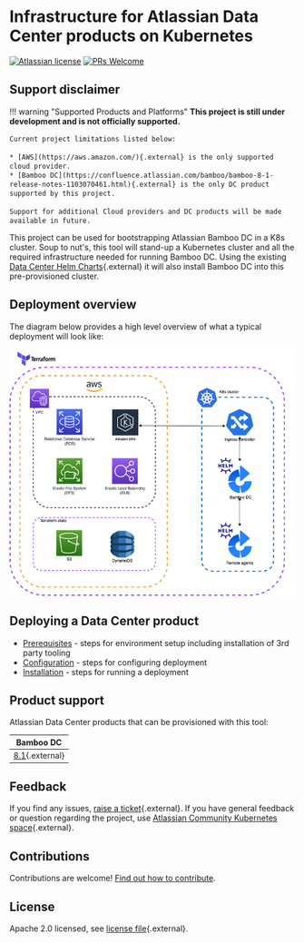 # Infrastructure for Atlassian Data Center products on Kubernetes

[![Atlassian license](https://img.shields.io/badge/license-Apache%202.0-blue.svg?style=flat-square)](https://github.com/atlassian-labs/data-center-terraform/blob/main/LICENSE) 
[![PRs Welcome](https://img.shields.io/badge/PRs-welcome-brightgreen.svg?style=flat-square)](https://github.com/atlassian-labs/data-center-terraform/blob/main/CONTRIBUTING.md)

## Support disclaimer

!!! warning "Supported Products and Platforms"
    **This project is still under development and is not officially supported.**

    Current project limitations listed below:

    * [AWS](https://aws.amazon.com/){.external} is the only supported cloud provider.
    * [Bamboo DC](https://confluence.atlassian.com/bamboo/bamboo-8-1-release-notes-1103070461.html){.external} is the only DC product supported by this project.

    Support for additional Cloud providers and DC products will be made available in future.
    
This project can be used for bootstrapping Atlassian Bamboo DC in a K8s cluster. Soup to nut's, this tool will stand-up a Kubernetes cluster and all the required infrastructure needed for running Bamboo DC. Using the existing [Data Center Helm Charts](https://atlassian.github.io/data-center-helm-charts/#additional-content){.external} it will also install Bamboo DC into this pre-provisioned cluster.

## Deployment overview

The diagram below provides a high level overview of what a typical deployment will look like:

![architecture](assets/images/Terraform.png "Deployment")

## Deploying a Data Center product

* [Prerequisites](userguide/PREREQUISITES.md) - steps for environment setup including installation of 3rd party tooling
* [Configuration](userguide/CONFIGURATION.md) - steps for configuring deployment
* [Installation](userguide/INSTALLATION.md) - steps for running a deployment

## Product support

Atlassian Data Center products that can be provisioned with this tool:

|  Bamboo DC                                                                                         |
|----------------------------------------------------------------------------------------------------|
| [8.1](https://confluence.atlassian.com/bamboo/bamboo-8-1-release-notes-1103070461.html){.external}  |

## Feedback

If you find any issues, [raise a ticket](https://github.com/atlassian-labs/data-center-terraform/issues){.external}. If you have general feedback or question regarding the project, use [Atlassian Community Kubernetes space](https://community.atlassian.com/t5/Atlassian-Data-Center-on/gh-p/DC_Kubernetes){.external}.

## Contributions

Contributions are welcome! [Find out how to contribute](https://github.com/atlassian-labs/data-center-terraform/blob/main/CONTRIBUTING.md). 

## License

Apache 2.0 licensed, see [license file](https://github.com/atlassian-labs/data-center-terraform/blob/main/LICENSE){.external}.